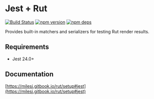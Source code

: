 # Jest + Rut

[![Build Status](https://travis-ci.org/milesj/rut.svg?branch=master)](https://travis-ci.org/milesj/rut)
[![npm version](https://badge.fury.io/js/jest-rut.svg)](https://www.npmjs.com/package/jest-rut)
[![npm deps](https://david-dm.org/milesj/rut.svg?path=packages/jest-rut)](https://www.npmjs.com/package/jest-rut)

Provides built-in matchers and serializers for testing Rut render results.

## Requirements

- Jest 24.0+

## Documentation

[https://milesj.gitbook.io/rut/setup#jest](https://milesj.gitbook.io/rut/setup#jest)
